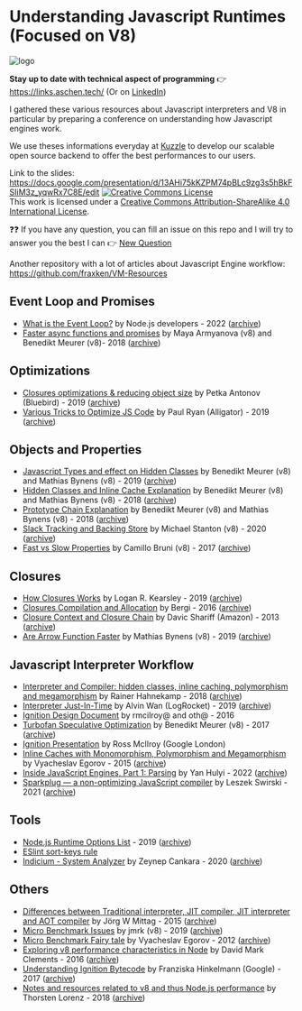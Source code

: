 # Understanding Javascript Runtimes (Focused on V8)

![logo](https://avatars.githubusercontent.com/u/12933347)

**Stay up to date with technical aspect of programming** :point_right: https://links.aschen.tech/ (Or on [LinkedIn](https://www.linkedin.com/pulse/e-veille-tech-04022-apprentissage-continu-adrien-maret/))

I gathered these various resources about Javascript interpreters and V8 in particular by preparing a conference on understanding how Javascript engines work.

We use theses informations everyday at [Kuzzle](https://github.com/kuzzleio/kuzzle) to develop our scalable open source backend to offer the best performances to our users.

Link to the slides: https://docs.google.com/presentation/d/13AHi75kKZPM74pBLc9zg3s5hBkFSIiM3z_yqwRx7C8E/edit
<a rel="license" href="http://creativecommons.org/licenses/by-sa/4.0/"><img alt="Creative Commons License" style="border-width:0" src="https://i.creativecommons.org/l/by-sa/4.0/88x31.png" /></a><br />This work is licensed under a <a rel="license" href="http://creativecommons.org/licenses/by-sa/4.0/">Creative Commons Attribution-ShareAlike 4.0 International License</a>.

:question::question: If you have any question, you can fill an issue on this repo and I will try to answer you the best I can :point_right: [New Question](https://github.com/Aschen/understand-js-runtimes/issues/new)

Another repository with a lot of articles about Javascript Engine workflow: https://github.com/fraxken/VM-Resources

## Event Loop and Promises

 - [What is the Event Loop?](https://nodejs.org/en/docs/guides/event-loop-timers-and-nexttick/) by Node.js developers - 2022 ([archive](https://web.archive.org/web/20220604191227/https://nodejs.org/en/docs/guides/event-loop-timers-and-nexttick/))
 - [Faster async functions and promises](https://v8.dev/blog/fast-async) by Maya Armyanova (v8) and Benedikt Meurer (v8)- 2018 ([archive](https://web.archive.org/web/20220205034256/https://v8.dev/blog/fast-async))
 
## Optimizations

 - [Closures optimizations & reducing object size](https://www.reaktor.com/blog/javascript-performance-fundamentals-make-bluebird-fast/) by Petka Antonov (Bluebird) - 2019 ([archive](https://web.archive.org/web/20201005091343/https://www.reaktor.com/blog/javascript-performance-fundamentals-make-bluebird-fast/))
 - [Various Tricks to Optimize JS Code](https://alligator.io/js/v8-engine/) by Paul Ryan (Alligator) - 2019 ([archive](https://web.archive.org/web/20200113172808/https://alligator.io/js/v8-engine/))
 
## Objects and Properties

 - [Javascript Types and effect on Hidden Classes](https://v8.dev/blog/react-cliff) by Benedikt Meurer (v8) and Mathias Bynens (v8) - 2019 ([archive](https://web.archive.org/web/20201108003415/https://v8.dev/blog/react-cliff))
 - [Hidden Classes and Inline Cache Explanation](https://mathiasbynens.be/notes/shapes-ics) by Benedikt Meurer (v8) and Mathias Bynens (v8) - 2018 ([archive](https://web.archive.org/web/20210102112650/https://mathiasbynens.be/notes/shapes-ics))
 - [Prototype Chain Explanation](https://mathiasbynens.be/notes/prototypes) by Benedikt Meurer (v8) and Mathias Bynens (v8) - 2018 ([archive](https://web.archive.org/web/20201201040843/https://mathiasbynens.be/notes/prototypes))
 - [Slack Tracking and Backing Store](https://v8.dev/blog/slack-tracking) by Michael Stanton (v8) - 2020 ([archive](https://web.archive.org/web/20201228001113/https://v8.dev/blog/slack-tracking))
 - [Fast vs Slow Properties](https://v8.dev/blog/fast-properties) by Camillo Bruni (v8) - 2017 ([archive](https://web.archive.org/web/20201116074633/https://v8.dev/blog/fast-properties))
 
## Closures
 - [How Closures Works](https://www.quora.com/Technically-how-do-JavaScript-closures-work) by Logan R. Kearsley - 2019 ([archive](https://pastebin.com/gDUwR7z7))
 - [Closures Compilation and Allocation](https://stackoverflow.com/questions/36529656/when-are-closures-allocated-and-compiled-in-node-js-v8) by Bergi - 2016 ([archive](https://web.archive.org/web/20210111103346/https://stackoverflow.com/questions/36529656/when-are-closures-allocated-and-compiled-in-node-js-v8))
 - [Closure Context and Closure Chain](https://davidshariff.com/blog/javascript-scope-chain-and-closures/) by Davic Shariff (Amazon) - 2013 ([archive](https://web.archive.org/web/20191005041434/http://davidshariff.com/blog/javascript-scope-chain-and-closures/))
 - [Are Arrow Function Faster](https://stackoverflow.com/questions/44030645/are-arrow-functions-faster-more-performant-lighter-than-ordinary-standalone-f/44031830) by Mathias Bynens (v8) - 2019 ([archive](https://web.archive.org/web/20210111103553/https://stackoverflow.com/questions/44030645/are-arrow-functions-faster-more-performant-lighter-than-ordinary-standalone-f/44031830))
 
## Javascript Interpreter Workflow

 - [Interpreter and Compiler: hidden classes, inline caching, polymorphism and megamorphism](https://www.freecodecamp.org/news/javascript-essentials-why-you-should-know-how-the-engine-works-c2cc0d321553/) by Rainer Hahnekamp - 2018 ([archive](https://web.archive.org/web/20210102112642/https://www.freecodecamp.org/news/javascript-essentials-why-you-should-know-how-the-engine-works-c2cc0d321553/))
 - [Interpreter Just-In-Time](https://blog.logrocket.com/how-javascript-works-optimizing-the-v8-compiler-for-efficiency/)  by Alvin Wan (LogRocket) - 2019 ([archive](https://web.archive.org/web/20201128140602/https://blog.logrocket.com/how-javascript-works-optimizing-the-v8-compiler-for-efficiency/))
 - [Ignition Design Document](https://docs.google.com/document/d/11T2CRex9hXxoJwbYqVQ32yIPMh0uouUZLdyrtmMoL44/edit?ts=56f27d9d#) by rmcilroy@ and oth@ - 2016 
 - [Turbofan Speculative Optimization](https://ponyfoo.com/articles/an-introduction-to-speculative-optimization-in-v8) by Benedikt Meurer (v8) - 2017 ([archive](https://web.archive.org/web/20201112011845/https://ponyfoo.com/articles/an-introduction-to-speculative-optimization-in-v8))
 - [Ignition Presentation](https://docs.google.com/presentation/d/1HgDDXBYqCJNasBKBDf9szap1j4q4wnSHhOYpaNy5mHU/edit) by Ross McIlroy (Google London)
 - [Inline Caches with Monomorphism, Polymorphism and Megamorphism](https://mrale.ph/blog/2015/01/11/whats-up-with-monomorphism.html) by Vyacheslav Egorov - 2015 ([archive](https://web.archive.org/web/20201113212358/https://mrale.ph/blog/2015/01/11/whats-up-with-monomorphism.html))
 - [Inside JavaScript Engines, Part 1: Parsing](https://medium.com/@yanguly/inside-javascript-engines-part-1-parsing-c519d75833d7) by Yan Hulyi - 2022 ([archive](https://web.archive.org/web/20220627093333/https://medium.com/@yanguly/inside-javascript-engines-part-1-parsing-c519d75833d7))
 - [Sparkplug — a non-optimizing JavaScript compiler](https://v8.dev/blog/sparkplug#a-fast-compiler) by Leszek Swirski - 2021 ([archive](https://web.archive.org/web/20220605204039/https://v8.dev/blog/sparkplug))

## Tools

 - [Node.js Runtime Options List](https://flaviocopes.com/node-runtime-v8-options/) - 2019 ([archive](https://web.archive.org/web/20200920172728/https://flaviocopes.com/node-runtime-v8-options/))
 - [ESlint sort-keys rule](https://eslint.org/docs/rules/sort-keys)
 - [Indicium - System Analyzer](https://v8.dev/blog/system-analyzer) by Zeynep Cankara - 2020 ([archive](https://web.archive.org/web/20201031041641/https://v8.dev/blog/system-analyzer))
 
## Others
 
  - [Differences between Traditional interpreter, JIT compiler, JIT interpreter and AOT compiler](https://softwareengineering.stackexchange.com/questions/246094/understanding-the-differences-traditional-interpreter-jit-compiler-jit-interp) by Jörg W Mittag - 2015 ([archive](https://web.archive.org/web/20201112012702/https://softwareengineering.stackexchange.com/questions/246094/understanding-the-differences-traditional-interpreter-jit-compiler-jit-interp))
  - [Micro Benchmark Issues](https://stackoverflow.com/questions/56740808/how-v8-optimise-code-using-hidden-classes-and-inline-caching) by jmrk (v8) - 2019 ([archive](https://web.archive.org/web/20210111103951/https://stackoverflow.com/questions/56740808/how-v8-optimise-code-using-hidden-classes-and-inline-caching))
  - [Micro Benchmark Fairy tale](https://mrale.ph/blog/2012/12/15/microbenchmarks-fairy-tale.html) by Vyacheslav Egorov - 2012 ([archive](https://web.archive.org/web/20201115141553/https://mrale.ph/blog/2012/12/15/microbenchmarks-fairy-tale.html))
  - [Exploring v8 performance characteristics in Node](https://github.com/davidmarkclements/v8-perf) by David Mark Clements - 2016 ([archive](https://web.archive.org/web/20200906103437/https://github.com/davidmarkclements/v8-perf/))
  - [Understanding Ignition Bytecode](https://medium.com/dailyjs/understanding-v8s-bytecode-317d46c94775) by Franziska Hinkelmann (Google) - 2017 ([archive](https://web.archive.org/web/20201226122534/http://medium.com/dailyjs/understanding-v8s-bytecode-317d46c94775))
  - [Notes and resources related to v8 and thus Node.js performance](https://github.com/thlorenz/v8-perf/) by Thorsten Lorenz - 2018 ([archive](https://web.archive.org/web/20201110071013/https://github.com/thlorenz/v8-perf))
